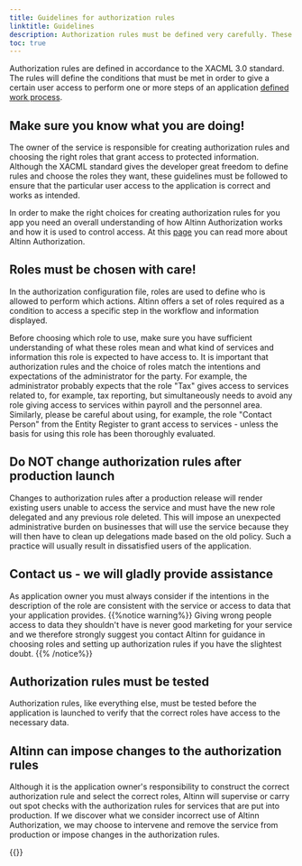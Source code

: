 ```yaml
---
title: Guidelines for authorization rules
linktitle: Guidelines
description: Authorization rules must be defined very carefully. These guidelines explain what the application owner must consider before authorization rules are set for an application
toc: true
---
```



Authorization rules are defined in accordance to the XACML 3.0 standard. The rules will define the conditions that must
be met in order to give
a certain user access to perform one or more steps of an
application [defined work process](/altinn-studio/reference/configuration/process/).

## Make sure you know what you are doing!
The owner of the service is responsible for creating authorization rules and choosing the right roles that grant access to protected information.
Although the XACML standard gives the developer great freedom to define rules and choose the roles they want, these guidelines must be followed to ensure that the particular
user access to the application is correct and works as intended.

In order to make the right choices for creating authorization rules for you app you need an overall understanding of how Altinn Authorization works and how it is used to control access. 
At this [page](https://altinn.github.io/docs/utviklingsguider/styring-av-tilgang/for-tjenesteeier/) you can read more about Altinn Authorization. 

## Roles must be chosen with care!
In the authorization configuration file, roles are used to define who is allowed to perform which actions.
Altinn offers a set of roles required as a condition to access a specific step in the workflow and information displayed.

Before choosing which role to use, make sure you have sufficient understanding of what these roles mean and what kind of services and information this role is expected to have access to.
It is important that authorization rules and the choice of roles match the intentions and expectations of the administrator for the party.
For example, the administrator probably expects that the role "Tax" gives access to services related to, for example, tax reporting, but simultaneously needs to avoid any role giving access to services within payroll and the personnel area.
Similarly, please be careful about using, for example, the role "Contact Person" from the Entity Register to grant access to services - unless the basis for using this role has been thoroughly evaluated.

## Do NOT change authorization rules after production launch
Changes to authorization rules after a production release will render existing users unable to access the service and must have the new role delegated and any previous role deleted.
This will impose an unexpected administrative burden on businesses that will use the service because they will then have to clean up delegations made based on the old policy. Such a practice will usually result in dissatisfied users of the application.

## Contact us - we will gladly provide assistance

As application owner you must always consider if the intentions in the description of the role are consistent with the
service or access to data that your application provides.
{{%notice warning%}}
Giving wrong people access to data they shouldn't have is never good marketing for your service and we therefore
strongly suggest you contact Altinn for guidance in choosing roles and setting up authorization rules if you have the
slightest doubt.
{{% /notice%}}

## Authorization rules must be tested
Authorization rules, like everything else, must be tested before the application is launched to verify that the correct roles have access to the necessary data.

## Altinn can impose changes to the authorization rules
Although it is the application owner's responsibility to construct the correct authorization rule and select the correct roles, Altinn will supervise or carry out spot checks with the authorization rules for services that are put into production.
If we discover what we consider incorrect use of Altinn Authorization, we may choose to intervene and remove the service from production or impose changes in the authorization rules.

{{<children />}}
